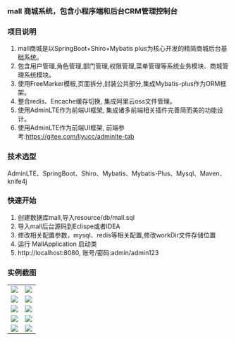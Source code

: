 
### mall 商城系统，包含小程序端和后台CRM管理控制台
### 项目说明

1. mall商城是以SpringBoot+Shiro+Mybatis plus为核心开发的精简商城后台基础系统。
2. 包含用户管理,角色管理,部门管理,权限管理,菜单管理等系统业务模块、商城管理系统模块。
3. 使用FreeMarker模板,页面拆分,封装公共部分,集成Mybatis-plus作为ORM框架。
4. 整合redis、Encache缓存切换, 集成阿里云oss文件管理。
5. 使用AdminLTE作为前端UI框架, 集成诸多前端相关插件完善简而美的功能设计。
6. 使用AdminLTE作为前端UI框架, 前端参考:https://gitee.com/liyucc/adminlte-tab


### 技术选型

AdminLTE、SpringBoot、Shiro、Mybatis、Mybatis-Plus、Mysql、Maven、knife4j


### 快速开始

1. 创建数据库mall,导入resource/db/mall.sql
2. 导入mall后台源码到Eclispe或者IDEA
3. 修改相关配置参数，mysql、redis等相关配置,修改workDir文件存储位置
4. 运行 MallApplication 启动类
5. http://localhost:8080, 账号/密码:admin/admin123

### 实例截图
<table>
    <tr>
        <td><img src="https://images.gitee.com/uploads/images/2021/0907/141859_cfaa1254_947463.jpeg"/></td>
        <td><img src="https://images.gitee.com/uploads/images/2021/0907/141232_73910055_947463.jpeg"/></td>
    </tr>
    <tr>
        <td><img src="https://images.gitee.com/uploads/images/2021/0907/140504_5c25e8d0_947463.jpeg"/></td>
        <td><img src="https://images.gitee.com/uploads/images/2021/0907/140547_3b709ebc_947463.jpeg"/></td>
    </tr>
    <tr>
        <td><img src="https://images.gitee.com/uploads/images/2021/0907/140627_a10e46a3_947463.jpeg"/></td>
        <td><img src="https://images.gitee.com/uploads/images/2021/0907/140610_681f6b56_947463.jpeg"/></td>
    </tr>
	<tr>
        <td><img src="https://images.gitee.com/uploads/images/2021/0907/140600_bcda7638_947463.jpeg"/></td>
        <td><img src="https://images.gitee.com/uploads/images/2021/0907/141106_d2ec0ba2_947463.jpeg"/></td>
    </tr>	 
    <tr>
        <td><img src="https://images.gitee.com/uploads/images/2021/0907/141119_ddbbe6fb_947463.jpeg"/></td>
        <td><img src="https://images.gitee.com/uploads/images/2021/0907/142617_15342fdd_947463.jpeg"/></td>
    </tr>
</table>
